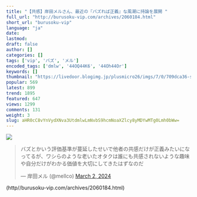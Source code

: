 ```yaml
---
title: "【共感】岸田メルさん、最近の『バズれば正義』な風潮に持論を展開 "
full_url: "http://burusoku-vip.com/archives/2060184.html"
short_url: "burusoku-vip"
language: "ja"
date: 
lastmod: 
draft: false
author: []
categories: []
tags: ['vip', 'バズ', 'メル']
encoded_tags: ['dmlw', '44OQ44K6', '44Oh44Or']
keywords: []
thumbnail: "https://livedoor.blogimg.jp/plusmicro26/imgs/7/0/709dca36-s.png"
popular: 569
latest: 899
trend: 1895
featured: 647
views: 1299
comments: 131
weight: 3
slug: aHR0cC8vYnVydXNva3UtdmlwLmNvbS9hcmNoaXZlcy8yMDYwMTg0Lmh0bWw=
---
```


![](https://livedoor.blogimg.jp/plusmicro26/imgs/7/0/709dca36-s.png)

<blockquote class='twitter-tweet'><p lang='ja' dir='ltr'>バズとかいう評価基準が蔓延したせいで他者の共感だけが正義みたいになってるが、ワシらのような老いたオタクは誰にも共感されないような趣味や自分だけがわかる価値を大切にしてきたはずなのだ</p>— 岸田メル (@mellco) <a href='https//twitter.com/mellco/status/1763806605517480356?ref_src=twsrc%5Etfw'>March 2, 2024</a></blockquote> 

(http//burusoku-vip.com/archives/2060184.html)
